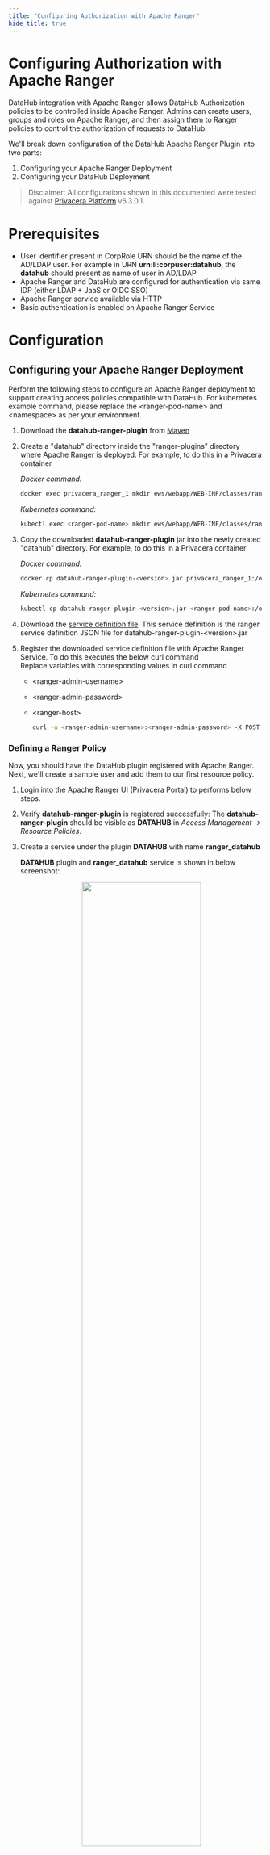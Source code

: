 ```yaml
---
title: "Configuring Authorization with Apache Ranger"
hide_title: true
---
```


# Configuring Authorization with Apache Ranger

DataHub integration with Apache Ranger allows DataHub Authorization policies to be controlled inside Apache Ranger.
Admins can create users, groups and roles on Apache Ranger, and then assign them to Ranger policies to control the authorization of requests to DataHub.

We'll break down configuration of the DataHub Apache Ranger Plugin into two parts:

1. Configuring your Apache Ranger Deployment
2. Configuring your DataHub Deployment

> Disclaimer: All configurations shown in this documented were tested against [Privacera Platform](https://privacera.com/) v6.3.0.1.

# Prerequisites

- User identifier present in CorpRole URN should be the name of the AD/LDAP user. For example in URN **urn:li:corpuser:datahub**, the **datahub** should present as name of user in AD/LDAP
- Apache Ranger and DataHub are configured for authentication via same IDP (either LDAP + JaaS or OIDC SSO)
- Apache Ranger service available via HTTP
- Basic authentication is enabled on Apache Ranger Service

# Configuration

## Configuring your Apache Ranger Deployment

Perform the following steps to configure an Apache Ranger deployment to support creating access policies compatible with DataHub.
For kubernetes example command, please replace the &lt;ranger-pod-name&gt; and &lt;namespace&gt; as per your environment.

1.  Download the **datahub-ranger-plugin** from [Maven](https://mvnrepository.com/artifact/io.acryl/datahub-ranger-plugin)
2.  Create a "datahub" directory inside the "ranger-plugins" directory where Apache Ranger is deployed. For example, to do this in a Privacera container

    _Docker command:_

    ```bash
    docker exec privacera_ranger_1 mkdir ews/webapp/WEB-INF/classes/ranger-plugins/datahub
    ```

    _Kubernetes command:_

    ```bash
    kubectl exec <ranger-pod-name> mkdir ews/webapp/WEB-INF/classes/ranger-plugins/datahub -n <namespace>
    ```

3.  Copy the downloaded **datahub-ranger-plugin** jar into the newly created "datahub" directory. For example, to do this in a Privacera container

    _Docker command:_

    ```bash
    docker cp datahub-ranger-plugin-<version>.jar privacera_ranger_1:/opt/ranger/ranger-2.1.0-admin/ews/webapp/WEB-INF/classes/ranger-plugins/datahub/
    ```

    _Kubernetes command:_

    ```bash
    kubectl cp datahub-ranger-plugin-<version>.jar <ranger-pod-name>:/opt/ranger/ranger-2.1.0-admin/ews/webapp/WEB-INF/classes/ranger-plugins/datahub/ -n <namespace>
    ```

4.  Download the [service definition file](https://github.com/acryldata/datahub-ranger-auth-plugin/blob/main/datahub-ranger-plugin/conf/servicedef.json). This service definition is the ranger service definition JSON file for datahub-ranger-plugin-&lt;version&gt;.jar
5.  Register the downloaded service definition file with Apache Ranger Service. To do this executes the below curl command <br />
    Replace variables with corresponding values in curl command

    - &lt;ranger-admin-username&gt;
    - &lt;ranger-admin-password&gt;
    - &lt;ranger-host&gt;

      ```bash
      curl -u <ranger-admin-username>:<ranger-admin-password> -X POST -H "Accept: application/json" -H "Content-Type: application/json" --data @servicedef.json http://<ranger-host>:6080/service/public/v2/api/servicedef
      ```

### Defining a Ranger Policy

Now, you should have the DataHub plugin registered with Apache Ranger. Next, we'll create a sample user and add them to our first resource policy.

1. Login into the Apache Ranger UI (Privacera Portal) to performs below steps.
2. Verify **datahub-ranger-plugin** is registered successfully: The **datahub-ranger-plugin** should be visible as **DATAHUB** in _Access Management -> Resource Policies_.
3. Create a service under the plugin **DATAHUB** with name **ranger_datahub**

   **DATAHUB** plugin and **ranger_datahub** service is shown in below screenshot: <br/>

     <p align="center">
       <img width="70%" src="https://raw.githubusercontent.com/datahub-project/static-assets/main/imgs/apache-ranger/datahub-plugin.png"/>
     </p>

4. Create a new policy under service **ranger_datahub** - this will be used to control DataHub authorization.
5. Create a test user & assign them to a policy. We'll use the `datahub` user, which is the default root user inside DataHub.

   To do this performs below steps

   - Create a user **datahub**
   - Create a policy under **ranger_datahub** service. To assign [Platform Privileges](../authorization/policies.md#privileges) (e.g. Admin privileges), simply use the "platform" resource type which is defined. To test the flow, we can simply assign the **datahub** user all platform privileges that are available through the Ranger UI. This will enable the "datahub" to have full platform admin privileges.

   > To define fine-grained resource privileges, e.g. for DataHub Datasets, Dashboards, Charts, and more, you can simply select the appropriate Resource Type in the Ranger policy builder. You should also see a list of privileges that are supported for each resource type, which correspond to the actions that you can perform. To learn more about supported privileges, check out the DataHub [Policies Guide](../authorization/policies.md#privileges).

   DataHub platform access policy screenshot: <br/>

      <p align="center">
        <img width="70%" src="https://raw.githubusercontent.com/datahub-project/static-assets/main/imgs/apache-ranger/datahub-platform-access-policy.png"/>
      </p>

Once we've created our first policy, we can set up DataHub to start authorizing requests using Ranger policies.

## Configuring your DataHub Deployment

Perform the following steps to configure DataHub to send incoming requests to Apache Ranger for authorization.

1. Download Apache Ranger security xml [ranger-datahub-security.xml](https://github.com/acryldata/datahub-ranger-auth-plugin/blob/main/datahub-ranger-plugin/conf/ranger-datahub-security.xml)
2. In **ranger-datahub-security.xml** edit the value of property _ranger.plugin.datahub.policy.rest.url_. Sample snippet is shown below
   ```xml
       <property>
           <name>ranger.plugin.datahub.policy.rest.url</name>
           <value>http://199.209.9.70:6080</value>
           <description>
               URL to Ranger Admin
           </description>
       </property>
   ```

As per your deployment follow either Docker or Kubernetes section below

### Docker

**Build Ranger Authorizer Plugin**

1.  Clone DataHub Repo: Clone the DataHub repository
    ```shell
        cd ~/
        git clone https://github.com/acryldata/datahub-ranger-auth-plugin.git
    ```
2.  Go inside the datahub directory: You should be inside the `datahub-ranger-auth-plugin` directory to execute build command
    ```shell
        cd ~/datahub-ranger-auth-plugin/
    ```
3.  Build plugin: Execute below gradle command to build Ranger Authorizer Plugin jar

    ```shell
      ./gradlew apache-ranger-plugin:shadowJar
    ```

    This step will generate a jar file i.e. ./apache-ranger-plugin/build/libs/apache-ranger-plugin-&lt;version&gt;-SNAPSHOT.jar.

    Let's call this jar as ranger-plugin-jar. We need this jar in below step (Configure Ranger Authorizer Plugin)

**Configure Ranger Authorizer Plugin**

On the host where `datahub-gms` is deployed, follow these steps:

1. Create directory `~/.datahub/plugins/auth/apache-ranger-authorizer/`: Executes below command
   ```bash
   mkdir -p ~/.datahub/plugins/auth/apache-ranger-authorizer/
   ```
2. Copy `ranger-datahub-security.xml` file to `~/.datahub/plugins/auth/apache-ranger-authorizer/`
3. Copy ranger-plugin-jar: Copy the apache-ranger-plugin-&lt;version&gt;-SNAPSHOT.jar
   ```bash
   cp ./apache-ranger-plugin/build/libs/apache-ranger-plugin-<version>-SNAPSHOT.jar ~/.datahub/plugins/auth/apache-ranger-authorizer/apache-ranger-authorizer.jar
   ```
4. Create `config.yml`: Create config.yml if not exist
   ```shell
       touch ~/.datahub/plugins/auth/config.yml
   ```
5. Set Apache Ranger Plugin config: Add below entry in config.yml file. Set username and password to Apache Ranger user credentials
   ```yaml
   plugins:
     - name: "apache-ranger-authorizer"
       type: "authorizer"
       enabled: "true"
       params:
         className: "com.datahub.authorization.ranger.RangerAuthorizer"
         configs:
           username: "<Apache Ranger username>"
           password: "<Apache Ranger password>"
   ```
6. Restart DataHub GMS container (i.e. `datahub-gms`)

### Kubernetes

Helm support is coming soon.

That's it! Now we can test out the integration.

### Validating your Setup

To verify that things are working as expected, we can test that the root **datahub** user has all Platform Privileges and is able to perform all operations: managing users & groups, creating domains, and more. To do this, simply log into your DataHub deployment via the root DataHub user.

# Revert the Configuration

If you want to revert your deployment configuration and don't want Apache Ranger to control the authorization of your DataHub deployment
then follow the below sections to undo the configuration steps you have performed in section _Configuring Authorization with Apache Ranger_

1. Revert Configuration of your Apache Ranger Deployment
2. Revert Configuration of your DataHub Deployment

## Revert Configuration of your Apache Ranger Deployment

For kubernetes example command, please replace the &lt;ranger-pod-name&gt; and &lt;namespace&gt; as per your environment.

1.  Delete **ranger_datahub** service: Login into the Privacera Portal and delete service **ranger_datahub**

    **ranger_datahub** service is shown in below screenshot: <br/>

    <p align="center">
      <img width="70%" src="https://raw.githubusercontent.com/datahub-project/static-assets/main/imgs/apache-ranger/datahub-plugin.png"/>
    </p>

2.  Delete **datahub** plugin: Execute below curl command to delete **datahub** plugin
    Replace variables with corresponding values in curl command

    - &lt;ranger-admin-username&gt;
    - &lt;ranger-admin-password&gt;
    - &lt;ranger-host&gt;

    ```bash
    curl -u <ranger-admin-username>:<ranger-admin-password> -X DELETE -H "Accept: application/json" -H "Content-Type: application/json" http://<ranger-host>:6080/service/public/v2/api/servicedef/name/datahub
    ```

3.  Delete **datahub** plugin directory: Execute below command to delete the **datahub** plugin directory from Apache Ranger

    _Docker command:_

    ```bash
    docker exec privacera_ranger_1 rm -rf ews/webapp/WEB-INF/classes/ranger-plugins/datahub
    ```

    _Kubernetes command:_

    ```bash
    kubectl exec <ranger-pod-name> -n <namespace> -- sh -c 'rm -rf ews/webapp/WEB-INF/classes/ranger-plugins/datahub'
    ```

## Revert Configuration of your DataHub Deployment

### Docker

1.  Remove Apache Ranger Plugin entry: From `config.yml` file remove the entry which was added for Apache Ranger Plugin
2.  Redeploy DataHub (`datahub-gms`)

### Kubernetes

For kubernetes example command, please replace the &lt;namespace&gt; as per your environment.

1. Open deployment editor: Execute below command
   ```bash
     kubectl edit deployment datahub-datahub-gms -n <namespace>
   ```
2. Remove below environments variables
   1. AUTH_POLICIES_ENABLED
   2. RANGER_AUTHORIZER_ENABLED
   3. RANGER_USERNAME
   4. RANGER_PASSWORD
3. Remove below volumes related settings
   1. volumes
   2. volumeMounts
4. Save and quit the editor and use below command to check status of **datahub-datahub-gms** deployment rollout
   ```bash
   kubectl rollout status deployment/datahub-datahub-gms -n <namespace>
   ```
   On successful rollout you should see a message _deployment "datahub-datahub-gms" successfully rolled out_

### Validating your Setup

To verify that things are working as expected, we can test that the root **datahub** user has all Platform Privileges and is able to perform all operations: managing users & groups, creating domains, and more. To do this, simply log into your DataHub deployment via the root DataHub user.
